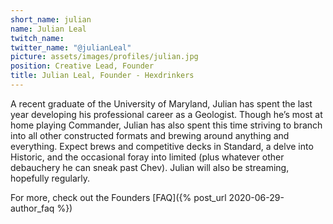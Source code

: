 ```yaml
---
short_name: julian
name: Julian Leal
twitch_name: 
twitter_name: "@julianLeal"
picture: assets/images/profiles/julian.jpg
position: Creative Lead, Founder
title: Julian Leal, Founder - Hexdrinkers
---
```

A recent graduate of the University of Maryland, Julian has spent the last year developing his professional career as a Geologist. Though he’s most at home playing Commander, Julian has also spent this time striving to branch into all other constructed formats and brewing around anything and everything. Expect brews and competitive decks in Standard, a delve into Historic, and the occasional foray into limited (plus whatever other debauchery he can sneak past Chev). Julian will also be streaming, hopefully regularly.
<!--more-->

For more, check out the Founders [FAQ]({% post_url 2020-06-29-author_faq %})